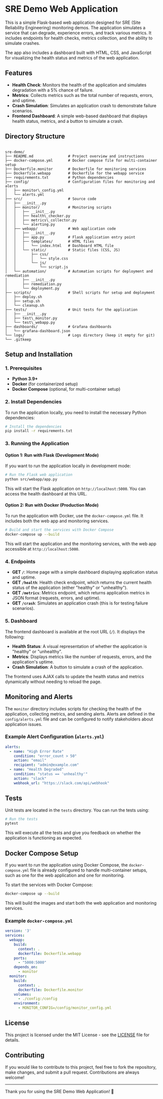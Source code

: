 # SRE Demo Web Application

This is a simple Flask-based web application designed for SRE (Site Reliability Engineering) monitoring demos. The application simulates a service that can degrade, experience errors, and track various metrics. It includes endpoints for health checks, metrics collection, and the ability to simulate crashes.

The app also includes a dashboard built with HTML, CSS, and JavaScript for visualizing the health status and metrics of the web application.

## Features
- **Health Check**: Monitors the health of the application and simulates degradation with a 5% chance of failure.
- **Metrics**: Collects metrics such as the total number of requests, errors, and uptime.
- **Crash Simulation**: Simulates an application crash to demonstrate failure scenarios.
- **Frontend Dashboard**: A simple web-based dashboard that displays health status, metrics, and a button to simulate a crash.

## Directory Structure
```

sre-demo/
├── README.md                # Project overview and instructions
├── docker-compose.yml       # Docker compose file for multi-container setup
├── Dockerfile.monitor       # Dockerfile for monitoring services
├── Dockerfile.webapp        # Dockerfile for the webapp service
├── requirements.txt         # Python dependencies
├── config/                  # Configuration files for monitoring and alerts
│   ├── monitor\_config.yml
│   └── alerts.yml
├── src/                     # Source code
│   ├── __init__.py
│   ├── monitor/             # Monitoring scripts
│   │   ├── __init__.py
│   │   ├── health\_checker.py
│   │   ├── metrics\_collector.py
│   │   └── alerting.py
│   ├── webapp/              # Web application code
│   │   ├── __init__.py
│   │   ├── app.py           # Flask application entry point
│   │   ├── templates/       # HTML files
│   │   │   └── index.html   # Dashboard HTML file
│   │   └── static/          # Static files (CSS, JS)
│   │       ├── css/
│   │       │   └── style.css
│   │       └── js/
│   │           └── script.js
│   └── automation/          # Automation scripts for deployment and remediation
│       ├── __init__.py
│       ├── remediation.py
│       └── deployment.py
├── scripts/                 # Shell scripts for setup and deployment
│   ├── deploy.sh
│   ├── setup.sh
│   └── cleanup.sh
├── tests/                   # Unit tests for the application
│   ├── __init__.py
│   ├── test\_monitor.py
│   └── test\_webapp.py
├── dashboards/              # Grafana dashboards
│   └── grafana-dashboard.json
└── logs/                    # Logs directory (keep it empty for git)
└── .gitkeep

````

## Setup and Installation

### 1. Prerequisites
- **Python 3.9+**
- **Docker** (for containerized setup)
- **Docker Compose** (optional, for multi-container setup)

### 2. Install Dependencies

To run the application locally, you need to install the necessary Python dependencies:

```bash
# Install the dependencies
pip install -r requirements.txt
````

### 3. Running the Application

#### Option 1: Run with Flask (Development Mode)

If you want to run the application locally in development mode:

```bash
# Run the Flask web application
python src/webapp/app.py
```

This will start the Flask application on `http://localhost:5000`. You can access the health dashboard at this URL.

#### Option 2: Run with Docker (Production Mode)

To run the application with Docker, use the `docker-compose.yml` file. It includes both the web app and monitoring services.

```bash
# Build and start the services with Docker Compose
docker-compose up --build
```

This will start the application and the monitoring services, with the web app accessible at `http://localhost:5000`.

### 4. Endpoints

* **GET `/`**: Home page with a simple dashboard displaying application status and uptime.
* **GET `/health`**: Health check endpoint, which returns the current health status of the application (either "healthy" or "unhealthy").
* **GET `/metrics`**: Metrics endpoint, which returns application metrics in JSON format (requests, errors, and uptime).
* **GET `/crash`**: Simulates an application crash (this is for testing failure scenarios).

### 5. Dashboard

The frontend dashboard is available at the root URL (`/`). It displays the following:

* **Health Status**: A visual representation of whether the application is "healthy" or "unhealthy".
* **Metrics**: Displays metrics like the number of requests, errors, and the application's uptime.
* **Crash Simulation**: A button to simulate a crash of the application.

The frontend uses AJAX calls to update the health status and metrics dynamically without needing to reload the page.

## Monitoring and Alerts

The `monitor` directory includes scripts for checking the health of the application, collecting metrics, and sending alerts. Alerts are defined in the `config/alerts.yml` file and can be configured to notify stakeholders about application issues.

### Example Alert Configuration (`alerts.yml`)

```yaml
alerts:
  - name: "High Error Rate"
    condition: "error_count > 50"
    action: "email"
    recipient: "admin@example.com"
  - name: "Health Degraded"
    condition: "status == 'unhealthy'"
    action: "slack"
    webhook_url: "https://slack.com/api/webhook"
```

## Tests

Unit tests are located in the `tests` directory. You can run the tests using:

```bash
# Run the tests
pytest
```

This will execute all the tests and give you feedback on whether the application is functioning as expected.

## Docker Compose Setup

If you want to run the application using Docker Compose, the `docker-compose.yml` file is already configured to handle multi-container setups, such as one for the web application and one for monitoring.

To start the services with Docker Compose:

```bash
docker-compose up --build
```

This will build the images and start both the web application and monitoring services.

### Example `docker-compose.yml`

```yaml
version: '3'
services:
  webapp:
    build:
      context: .
      dockerfile: Dockerfile.webapp
    ports:
      - "5000:5000"
    depends_on:
      - monitor
  monitor:
    build:
      context: .
      dockerfile: Dockerfile.monitor
    volumes:
      - ./config:/config
    environment:
      - MONITOR_CONFIG=/config/monitor_config.yml
```

## License

This project is licensed under the MIT License - see the [LICENSE](LICENSE) file for details.

## Contributing

If you would like to contribute to this project, feel free to fork the repository, make changes, and submit a pull request. Contributions are always welcome!

---

Thank you for using the SRE Demo Web Application! 🎉

```
